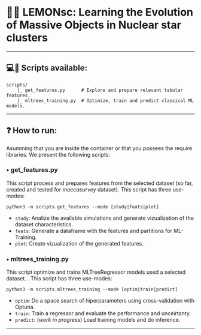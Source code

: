 # :lemon::dizzy: **LEMONsc: Learning the Evolution of Massive Objects in Nuclear star clusters**

---
## :computer::open_file_folder: **Scripts available:**
```
scripts/
    │_ get_features.py      # Explore and prepare relevant tabular features.
    │_ mltrees_training.py  # Optimize, train and predict classical ML models.
```
---

## :question: **How to run:**

Asumming that you are inside the container or that you possees the require libraries. We present the following scripts:

### **$\bullet$ get_features.py**

This script process and prepares features from the selected dataset (so far, created and tested for *moccasurvey* dataset). This script has three use-modes:

```
python3 -m scripts.get_features --mode [study|feats|plot]
```

- `study`: Analize the available simulations and generate vizualization of the dataset characteristics.
- `feats`: Generate a dataframe with the features and partitions for ML-Training.
- `plot`: Create vizualization of the generated features.

### **$\bullet$ mltrees_training.py**

This script optimize and trains MLTreeRegressor models used a selected dataset. . This script has three use-modes:

```
python3 -m scripts.mltrees_training --mode [optim|train|predict]
```

- `optim`: Do a space search of hiperparameters using cross-validation with Optuna.
- `train`: Train a regressor and evaluate the performance and unceirtanty.
- `predict`: (*work in progress*) Load training models and do inference.

---
